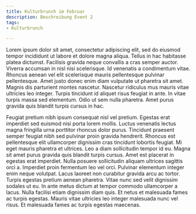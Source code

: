```yaml
---
title: Kulturbrunch im Februar
description: Beschreibung Event 2
tags: 
- Kulturbrunch

---
```

Lorem ipsum dolor sit amet, consectetur adipiscing elit, sed do eiusmod tempor incididunt ut labore et dolore magna aliqua. Tellus in hac habitasse platea dictumst. Facilisis gravida neque convallis a cras semper auctor. Viverra accumsan in nisl nisi scelerisque. Id venenatis a condimentum vitae. Rhoncus aenean vel elit scelerisque mauris pellentesque pulvinar pellentesque. Amet justo donec enim diam vulputate ut pharetra sit amet. Magnis dis parturient montes nascetur. Nascetur ridiculus mus mauris vitae ultricies leo integer. Turpis tincidunt id aliquet risus feugiat in ante. In vitae turpis massa sed elementum. Odio ut sem nulla pharetra. Amet purus gravida quis blandit turpis cursus in hac.

Feugiat pretium nibh ipsum consequat nisl vel pretium. Egestas erat imperdiet sed euismod nisi porta lorem mollis. Luctus venenatis lectus magna fringilla urna porttitor rhoncus dolor purus. Tincidunt praesent semper feugiat nibh sed pulvinar proin gravida hendrerit. Rhoncus est pellentesque elit ullamcorper dignissim cras tincidunt lobortis feugiat. Mi eget mauris pharetra et ultrices. Leo a diam sollicitudin tempor id eu. Magna sit amet purus gravida quis blandit turpis cursus. Amet est placerat in egestas erat imperdiet. Nulla posuere sollicitudin aliquam ultrices sagittis orci a. Imperdiet proin fermentum leo vel orci. Pulvinar elementum integer enim neque volutpat. Lacus laoreet non curabitur gravida arcu ac tortor. Turpis egestas pretium aenean pharetra. Vitae nunc sed velit dignissim sodales ut eu. In ante metus dictum at tempor commodo ullamcorper a lacus. Nulla facilisi etiam dignissim diam quis. Et netus et malesuada fames ac turpis egestas. Mauris vitae ultricies leo integer malesuada nunc vel risus. Et malesuada fames ac turpis egestas maecenas.